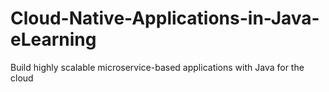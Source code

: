 # Cloud-Native-Applications-in-Java-eLearning
Build highly scalable microservice-based applications with Java for the cloud

